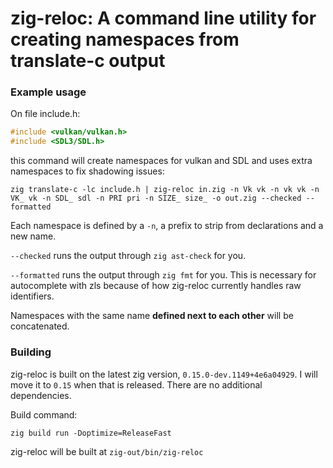 # zig-reloc: A command line utility for creating namespaces from translate-c output

### Example usage
On file include.h:
```c
#include <vulkan/vulkan.h>
#include <SDL3/SDL.h>
```
this command will create namespaces for vulkan and SDL and uses extra namespaces to fix shadowing issues:

`zig translate-c -lc include.h | zig-reloc in.zig -n Vk vk -n vk vk -n VK_ vk -n SDL_ sdl -n PRI pri -n SIZE_ size_ -o out.zig --checked --formatted`

Each namespace is defined by a `-n`, a prefix to strip from declarations and a new name.

`--checked` runs the output through `zig ast-check` for you.

`--formatted` runs the output through `zig fmt` for you. This is necessary for autocomplete with zls because of how zig-reloc currently handles raw identifiers.

Namespaces with the same name **defined next to each other** will be concatenated.

### Building

zig-reloc is built on the latest zig version, `0.15.0-dev.1149+4e6a04929`. I will move it to `0.15` when that is released. There are no additional dependencies.

Build command:

`zig build run -Doptimize=ReleaseFast`

zig-reloc will be built at `zig-out/bin/zig-reloc`
